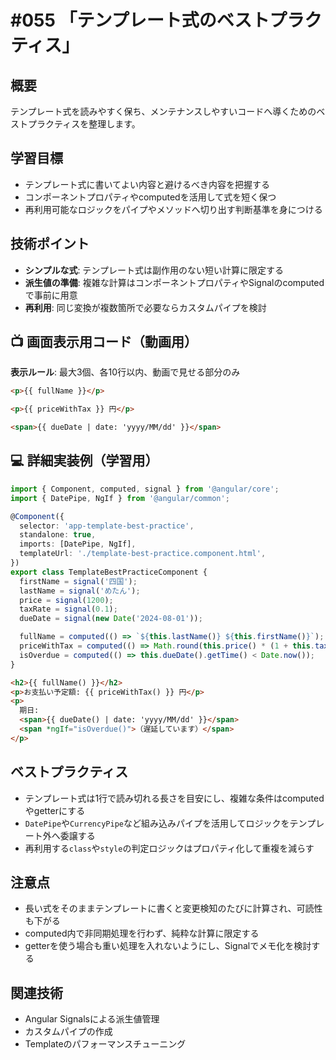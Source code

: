 # #055 「テンプレート式のベストプラクティス」

## 概要
テンプレート式を読みやすく保ち、メンテナンスしやすいコードへ導くためのベストプラクティスを整理します。

## 学習目標
- テンプレート式に書いてよい内容と避けるべき内容を把握する
- コンポーネントプロパティやcomputedを活用して式を短く保つ
- 再利用可能なロジックをパイプやメソッドへ切り出す判断基準を身につける

## 技術ポイント
- **シンプルな式**: テンプレート式は副作用のない短い計算に限定する
- **派生値の準備**: 複雑な計算はコンポーネントプロパティやSignalのcomputedで事前に用意
- **再利用**: 同じ変換が複数箇所で必要ならカスタムパイプを検討

## 📺 画面表示用コード（動画用）
**表示ルール**: 最大3個、各10行以内、動画で見せる部分のみ

```html
<p>{{ fullName }}</p>
```

```html
<p>{{ priceWithTax }} 円</p>
```

```html
<span>{{ dueDate | date: 'yyyy/MM/dd' }}</span>
```

## 💻 詳細実装例（学習用）
```typescript
import { Component, computed, signal } from '@angular/core';
import { DatePipe, NgIf } from '@angular/common';

@Component({
  selector: 'app-template-best-practice',
  standalone: true,
  imports: [DatePipe, NgIf],
  templateUrl: './template-best-practice.component.html',
})
export class TemplateBestPracticeComponent {
  firstName = signal('四国');
  lastName = signal('めたん');
  price = signal(1200);
  taxRate = signal(0.1);
  dueDate = signal(new Date('2024-08-01'));

  fullName = computed(() => `${this.lastName()} ${this.firstName()}`);
  priceWithTax = computed(() => Math.round(this.price() * (1 + this.taxRate())));
  isOverdue = computed(() => this.dueDate().getTime() < Date.now());
}
```

```html
<h2>{{ fullName() }}</h2>
<p>お支払い予定額: {{ priceWithTax() }} 円</p>
<p>
  期日:
  <span>{{ dueDate() | date: 'yyyy/MM/dd' }}</span>
  <span *ngIf="isOverdue()">（遅延しています）</span>
</p>
```

## ベストプラクティス
- テンプレート式は1行で読み切れる長さを目安にし、複雑な条件はcomputedやgetterにする
- `DatePipe`や`CurrencyPipe`など組み込みパイプを活用してロジックをテンプレート外へ委譲する
- 再利用する`class`や`style`の判定ロジックはプロパティ化して重複を減らす

## 注意点
- 長い式をそのままテンプレートに書くと変更検知のたびに計算され、可読性も下がる
- computed内で非同期処理を行わず、純粋な計算に限定する
- getterを使う場合も重い処理を入れないようにし、Signalでメモ化を検討する

## 関連技術
- Angular Signalsによる派生値管理
- カスタムパイプの作成
- Templateのパフォーマンスチューニング
